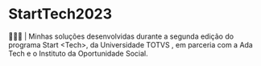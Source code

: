 # StartTech2023
👩🏿‍💻 | Minhas soluções desenvolvidas durante a segunda edição do programa Start &lt;Tech>, da Universidade TOTVS , em parceria com a Ada Tech e o Instituto da Oportunidade Social. 
